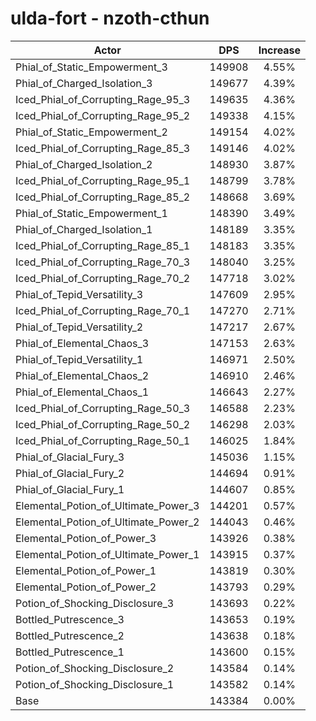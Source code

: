 # ulda-fort - nzoth-cthun
| Actor | DPS | Increase |
|---|:---:|:---:|
|Phial_of_Static_Empowerment_3|149908|4.55%|
|Phial_of_Charged_Isolation_3|149677|4.39%|
|Iced_Phial_of_Corrupting_Rage_95_3|149635|4.36%|
|Iced_Phial_of_Corrupting_Rage_95_2|149338|4.15%|
|Phial_of_Static_Empowerment_2|149154|4.02%|
|Iced_Phial_of_Corrupting_Rage_85_3|149146|4.02%|
|Phial_of_Charged_Isolation_2|148930|3.87%|
|Iced_Phial_of_Corrupting_Rage_95_1|148799|3.78%|
|Iced_Phial_of_Corrupting_Rage_85_2|148668|3.69%|
|Phial_of_Static_Empowerment_1|148390|3.49%|
|Phial_of_Charged_Isolation_1|148189|3.35%|
|Iced_Phial_of_Corrupting_Rage_85_1|148183|3.35%|
|Iced_Phial_of_Corrupting_Rage_70_3|148040|3.25%|
|Iced_Phial_of_Corrupting_Rage_70_2|147718|3.02%|
|Phial_of_Tepid_Versatility_3|147609|2.95%|
|Iced_Phial_of_Corrupting_Rage_70_1|147270|2.71%|
|Phial_of_Tepid_Versatility_2|147217|2.67%|
|Phial_of_Elemental_Chaos_3|147153|2.63%|
|Phial_of_Tepid_Versatility_1|146971|2.50%|
|Phial_of_Elemental_Chaos_2|146910|2.46%|
|Phial_of_Elemental_Chaos_1|146643|2.27%|
|Iced_Phial_of_Corrupting_Rage_50_3|146588|2.23%|
|Iced_Phial_of_Corrupting_Rage_50_2|146298|2.03%|
|Iced_Phial_of_Corrupting_Rage_50_1|146025|1.84%|
|Phial_of_Glacial_Fury_3|145036|1.15%|
|Phial_of_Glacial_Fury_2|144694|0.91%|
|Phial_of_Glacial_Fury_1|144607|0.85%|
|Elemental_Potion_of_Ultimate_Power_3|144201|0.57%|
|Elemental_Potion_of_Ultimate_Power_2|144043|0.46%|
|Elemental_Potion_of_Power_3|143926|0.38%|
|Elemental_Potion_of_Ultimate_Power_1|143915|0.37%|
|Elemental_Potion_of_Power_1|143819|0.30%|
|Elemental_Potion_of_Power_2|143793|0.29%|
|Potion_of_Shocking_Disclosure_3|143693|0.22%|
|Bottled_Putrescence_3|143653|0.19%|
|Bottled_Putrescence_2|143638|0.18%|
|Bottled_Putrescence_1|143600|0.15%|
|Potion_of_Shocking_Disclosure_2|143584|0.14%|
|Potion_of_Shocking_Disclosure_1|143582|0.14%|
|Base|143384|0.00%|
